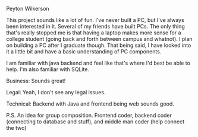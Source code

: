 Peyton Wilkerson

This project sounds like a lot of fun. I've never built a PC, but I've always been interested in it. Several of my friends have built PCs. The only thing that's really stopped me is that having a laptop makes more sense for a college student (going back and forth between campus and whatnot). I plan on building a PC after I graduate though. That being said, I have looked into it a little bit and have a basic understanding of PC components.

I am familiar with java backend and feel like that's where I'd best be able to help. I'm also familiar with SQLite.


Business: Sounds great!

Legal: Yeah, I don't see any legal issues.

Technical: Backend with Java and frontend being web sounds good.


P.S.
An idea for group composition. Frontend coder, backend coder (connecting to database and stuff), and middle man coder (help connect the two)

